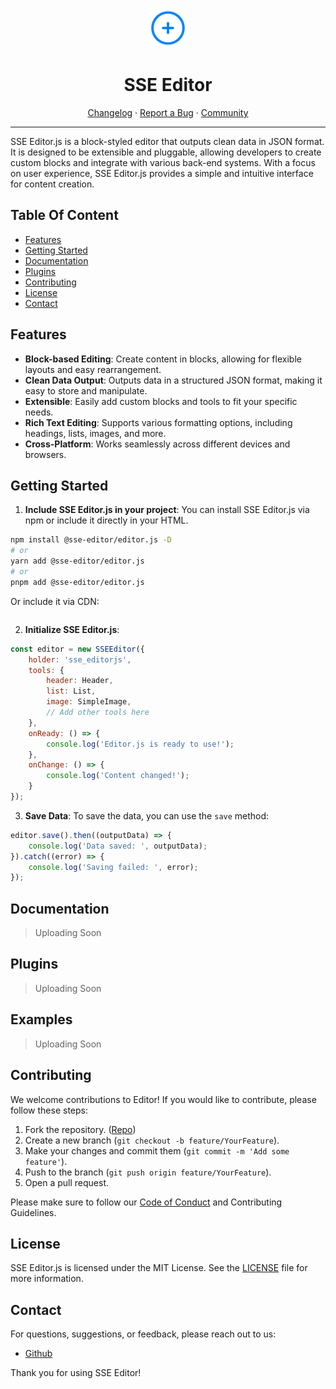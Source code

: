 <p align="center">
  <a href="https://clerk.com?utm_source=github&utm_medium=clerk_types" target="_blank" rel="noopener noreferrer">
    <picture>
      <source media="(prefers-color-scheme: dark)" srcset="./logo_dark.jpg" height="64">
      <img src="./logo.jpg" height="64">
    </picture>
  </a>
  <br />
  <h1 align="center">SSE Editor</h1>
</p>

<div align="center">

[Changelog](https://github.com/sse-editor/editor/blob/master/CHANGELOG.md)
·
[Report a Bug](https://github.com/sse-editor/editor/issues/new?assignees=&labels=needs-triage)
·
[Community](https://github.com/sse-editor/community)
</div>

---

SSE Editor.js is a block-styled editor that outputs clean data in JSON format. It is designed to be extensible and pluggable, allowing developers to create custom blocks and integrate with various back-end systems. With a focus on user experience, SSE Editor.js provides a simple and intuitive interface for content creation.

##  Table Of Content
- [Features](#features)
- [Getting Started](#getting-started)
- [Documentation](#documentation)
- [Plugins](#plugins)
- [Contributing](#contributing)
- [License](#license)
- [Contact](#contact)

## Features

- **Block-based Editing**: Create content in blocks, allowing for flexible layouts and easy rearrangement.
- **Clean Data Output**: Outputs data in a structured JSON format, making it easy to store and manipulate.
- **Extensible**: Easily add custom blocks and tools to fit your specific needs.
- **Rich Text Editing**: Supports various formatting options, including headings, lists, images, and more.
- **Cross-Platform**: Works seamlessly across different devices and browsers.

## Getting Started

1. **Include SSE Editor.js in your project**: You can install SSE Editor.js via npm or include it directly in your HTML.

```bash
npm install @sse-editor/editor.js -D
# or
yarn add @sse-editor/editor.js
# or
pnpm add @sse-editor/editor.js
```

Or include it via CDN:

```html
```

2. **Initialize SSE Editor.js**:

```js
const editor = new SSEEditor({
    holder: 'sse_editorjs',
    tools: {
        header: Header,
        list: List,
        image: SimpleImage,
        // Add other tools here
    },
    onReady: () => {
        console.log('Editor.js is ready to use!');
    },
    onChange: () => {
        console.log('Content changed!');
    }
});
```

3. **Save Data**: To save the data, you can use the `save` method:

```js
editor.save().then((outputData) => {
    console.log('Data saved: ', outputData);
}).catch((error) => {
    console.log('Saving failed: ', error);
});
```

## Documentation

> Uploading Soon

## Plugins

> Uploading Soon

## Examples

> Uploading Soon

## Contributing

We welcome contributions to Editor! If you would like to contribute, please follow these steps:

1. Fork the repository. ([Repo](https://github.com/sse-editor/editor))
2. Create a new branch (`git checkout -b feature/YourFeature`).
3. Make your changes and commit them (`git commit -m 'Add some feature'`).
4. Push to the branch (`git push origin feature/YourFeature`).
5. Open a pull request.

Please make sure to follow our [Code of Conduct](https://github.com/sse-editor/editor/blob/master/CODE_OF_CONDUCT.md) and Contributing Guidelines.

## License

SSE Editor.js is licensed under the MIT License. See the [LICENSE](https://github.com/sse-editor/editor/blob/master/LICENSE) file for more information.

## Contact

For questions, suggestions, or feedback, please reach out to us:

- [Github](https://github.com/sse-editor/community)

Thank you for using SSE Editor!